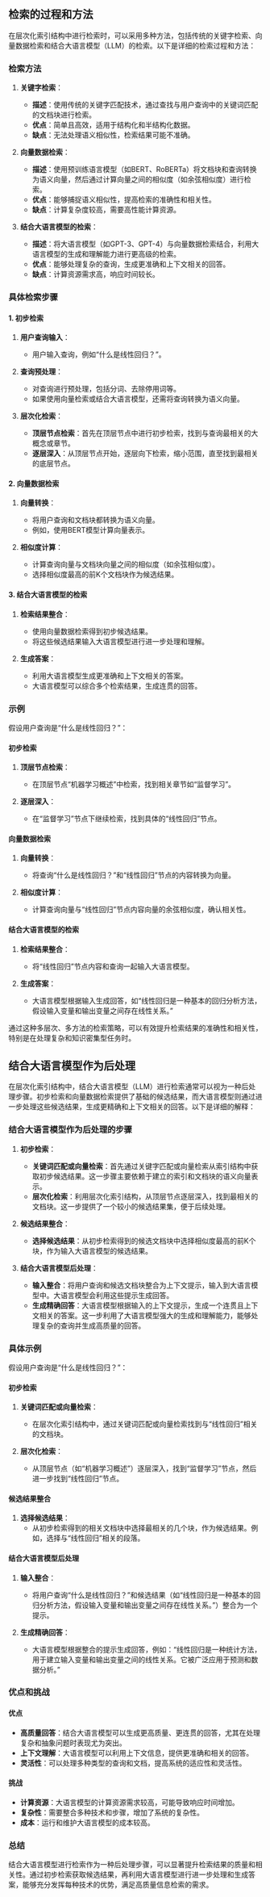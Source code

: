 ## 检索的过程和方法

在层次化索引结构中进行检索时，可以采用多种方法，包括传统的关键字检索、向量数据检索和结合大语言模型（LLM）的检索。以下是详细的检索过程和方法：

### 检索方法

1. **关键字检索**：
    - **描述**：使用传统的关键字匹配技术，通过查找与用户查询中的关键词匹配的文档块进行检索。
    - **优点**：简单且高效，适用于结构化和半结构化数据。
    - **缺点**：无法处理语义相似性，检索结果可能不准确。

2. **向量数据检索**：
    - **描述**：使用预训练语言模型（如BERT、RoBERTa）将文档块和查询转换为语义向量，然后通过计算向量之间的相似度（如余弦相似度）进行检索。
    - **优点**：能够捕捉语义相似性，提高检索的准确性和相关性。
    - **缺点**：计算复杂度较高，需要高性能计算资源。

3. **结合大语言模型的检索**：
    - **描述**：将大语言模型（如GPT-3、GPT-4）与向量数据检索结合，利用大语言模型的生成和理解能力进行更高级的检索。
    - **优点**：能够处理复杂的查询，生成更准确和上下文相关的回答。
    - **缺点**：计算资源需求高，响应时间较长。

### 具体检索步骤

#### 1. 初步检索

1. **用户查询输入**：
    - 用户输入查询，例如“什么是线性回归？”。

2. **查询预处理**：
    - 对查询进行预处理，包括分词、去除停用词等。
    - 如果使用向量检索或结合大语言模型，还需将查询转换为语义向量。

3. **层次化检索**：
    - **顶层节点检索**：首先在顶层节点中进行初步检索，找到与查询最相关的大概念或章节。
    - **逐层深入**：从顶层节点开始，逐层向下检索，缩小范围，直至找到最相关的底层节点。

#### 2. 向量数据检索

1. **向量转换**：
    - 将用户查询和文档块都转换为语义向量。
    - 例如，使用BERT模型计算向量表示。

2. **相似度计算**：
    - 计算查询向量与文档块向量之间的相似度（如余弦相似度）。
    - 选择相似度最高的前K个文档块作为候选结果。

#### 3. 结合大语言模型的检索

1. **检索结果整合**：
    - 使用向量数据检索得到初步候选结果。
    - 将这些候选结果输入大语言模型进行进一步处理和理解。

2. **生成答案**：
    - 利用大语言模型生成更准确和上下文相关的答案。
    - 大语言模型可以综合多个检索结果，生成连贯的回答。

### 示例

假设用户查询是“什么是线性回归？”：

#### 初步检索

1. **顶层节点检索**：
    - 在顶层节点“机器学习概述”中检索，找到相关章节如“监督学习”。

2. **逐层深入**：
    - 在“监督学习”节点下继续检索，找到具体的“线性回归”节点。

#### 向量数据检索

1. **向量转换**：
    - 将查询“什么是线性回归？”和“线性回归”节点的内容转换为向量。

2. **相似度计算**：
    - 计算查询向量与“线性回归”节点内容向量的余弦相似度，确认相关性。

#### 结合大语言模型的检索

1. **检索结果整合**：
    - 将“线性回归”节点内容和查询一起输入大语言模型。

2. **生成答案**：
    - 大语言模型根据输入生成回答，如“线性回归是一种基本的回归分析方法，假设输入变量和输出变量之间存在线性关系。”

通过这种多层次、多方法的检索策略，可以有效提升检索结果的准确性和相关性，特别是在处理复杂和知识密集型任务时。

## 结合大语言模型作为后处理

在层次化索引结构中，结合大语言模型（LLM）进行检索通常可以视为一种后处理步骤。初步检索和向量数据检索提供了基础的候选结果，而大语言模型则通过进一步处理这些候选结果，生成更精确和上下文相关的回答。以下是详细的解释：

### 结合大语言模型作为后处理的步骤

1. **初步检索**：
    - **关键词匹配或向量检索**：首先通过关键字匹配或向量检索从索引结构中获取初步候选结果。这一步骤主要依赖于建立的索引和文档块的语义向量表示。
    - **层次化检索**：利用层次化索引结构，从顶层节点逐层深入，找到最相关的文档块。这一步提供了一个较小的候选结果集，便于后续处理。

2. **候选结果整合**：
    - **选择候选结果**：从初步检索得到的候选文档块中选择相似度最高的前K个块，作为输入大语言模型的候选结果。

3. **结合大语言模型后处理**：
    - **输入整合**：将用户查询和候选文档块整合为上下文提示，输入到大语言模型中。大语言模型会利用这些提示生成回答。
    - **生成精确回答**：大语言模型根据输入的上下文提示，生成一个连贯且上下文相关的答案。这一步利用了大语言模型强大的生成和理解能力，能够处理复杂的查询并生成高质量的回答。

### 具体示例

假设用户查询是“什么是线性回归？”：

#### 初步检索

1. **关键词匹配或向量检索**：
    - 在层次化索引结构中，通过关键词匹配或向量检索找到与“线性回归”相关的文档块。

2. **层次化检索**：
    - 从顶层节点（如“机器学习概述”）逐层深入，找到“监督学习”节点，然后进一步找到“线性回归”节点。

#### 候选结果整合

1. **选择候选结果**：
    - 从初步检索得到的相关文档块中选择最相关的几个块，作为候选结果。例如，选择与“线性回归”相关的段落。

#### 结合大语言模型后处理

1. **输入整合**：
    - 将用户查询“什么是线性回归？”和候选结果（如“线性回归是一种基本的回归分析方法，假设输入变量和输出变量之间存在线性关系。”）整合为一个提示。

2. **生成精确回答**：
    - 大语言模型根据整合的提示生成回答，例如：“线性回归是一种统计方法，用于建立输入变量和输出变量之间的线性关系。它被广泛应用于预测和数据分析。”

### 优点和挑战

#### 优点

- **高质量回答**：结合大语言模型可以生成更高质量、更连贯的回答，尤其在处理复杂和抽象问题时表现尤为突出。
- **上下文理解**：大语言模型可以利用上下文信息，提供更准确和相关的回答。
- **灵活性**：可以处理多种类型的查询和文档，提高系统的适应性和灵活性。

#### 挑战

- **计算资源**：大语言模型的计算资源需求较高，可能导致响应时间增加。
- **复杂性**：需要整合多种技术和步骤，增加了系统的复杂性。
- **成本**：运行和维护大语言模型的成本较高。

### 总结

结合大语言模型进行检索作为一种后处理步骤，可以显著提升检索结果的质量和相关性。通过初步检索获取候选结果，再利用大语言模型进行进一步处理和生成答案，能够充分发挥每种技术的优势，满足高质量信息检索的需求。